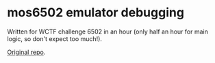 # mos6502 emulator debugging

Written for WCTF challenge 6502 in an hour (only half an hour for main logic, so don't expect too much!).

[Original repo](https://github.com/gianlucag/mos6502).
